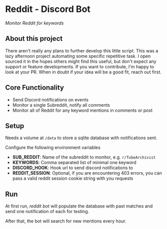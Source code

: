 # Reddit - Discord Bot
*Monitor Reddit for keywords*

## About this project
There aren't really any plans to further develop this little script. This was a lazy afternoon project automating some specific repetitive task. I open sourced it in the hopes others might find this useful, but don't expect any support or feature developments. If you want to contribute, I'm happy to look at your PR. When in doubt if your idea will be a good fit, reach out first.

## Core Functionality
- Send Discord notifications on events
- Monitor a single Subreddit, notify all comments
- Monitor all of Reddit for any keyword mentions in comments or post

## Setup
Needs a volume at `/data` to store a sqlite database with notifications sent.

Configure the following environment variables
- **SUB_REDDIT**: Name of the subreddit to monitor, e.g. `r/TubeArchivist`
- **KEYWORDS**: Comma separated list of minimal one keyword
- **DISCORD_HOOK**: Hook url to send discord notifications to
- **REDDIT_SESSION**: Optional, if you are encountering 403 errors, you can pass a valid reddit session cookie string with you requests

## Run
At first run, *reddit bot* will populate the database with past matches and send one notification of each for testing.  

After that, the bot will search for new mentions every hour.
